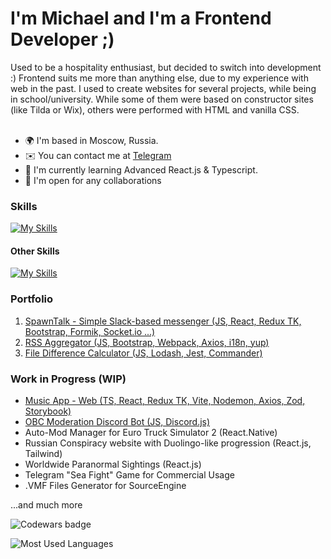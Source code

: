<h1>I'm Michael and I'm a Frontend Developer ;)</h1>
Used to be a hospitality enthusiast, but decided to switch into development :)
Frontend suits me more than anything else, due to my experience with web in the past. I used to create websites for several projects, while being in school/university. While some of them were based on constructor sites (like Tilda or Wix), others were performed with HTML and vanilla CSS.
<br>
<br>

- 🌍 I'm based in Moscow, Russia.
- ✉️ You can contact me at [Telegram](https://t.me/worldspawn)
- 🧠 I'm currently learning Advanced React.js & Typescript.
- 🤝 I'm open for any collaborations

<h3>Skills</h3>

[![My Skills](https://skillicons.dev/icons?i=js,ts,react,redux,webpack,vite,html,css,bootstrap,git)](https://skillicons.dev)

<h4>Other Skills</h4>

[![My Skills](https://skillicons.dev/icons?i=blender,figma,ps,pr)](https://skillicons.dev)

<h3>Portfolio</h3>

1. [SpawnTalk - Simple Slack-based messenger (JS, React, Redux TK, Bootstrap, Formik, Socket.io ...)](https://github.com/worldspawn-web/frontend-project-12)
2. [RSS Aggregator (JS, Bootstrap, Webpack, Axios, i18n, yup)](https://github.com/worldspawn-web/rss-aggregator)
3. [File Difference Calculator (JS, Lodash, Jest, Commander)](https://github.com/worldspawn-web/frontend-project-46)

<h3>Work in Progress (WIP)</h3>

- [Music App - Web (TS, React, Redux TK, Vite, Nodemon, Axios, Zod, Storybook)](https://github.com/Canfus/music-app)
- [OBC Moderation Discord Bot (JS, Discord.js)](https://github.com/worldspawn-web/obc-discord-bot)
- Auto-Mod Manager for Euro Truck Simulator 2 (React.Native)
- Russian Conspiracy website with Duolingo-like progression (React.js, Tailwind)
- Worldwide Paranormal Sightings (React.js)
- Telegram "Sea Fight" Game for Commercial Usage
- .VMF Files Generator for SourceEngine

...and much more
<br>

<p>

![Codewars badge](https://www.codewars.com/users/worldspawn/badges/small)

</p>

![Most Used Languages](https://github-readme-stats.vercel.app/api/top-langs/?username=worldspawn-web&theme=ayu-mirage&hide_border=false&include_all_commits=true&count_private=true&layout=compact)
